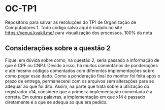 # OC-TP1
Repositório para salvar as resoluções do TP1 de Organização de Computadores 1. Todo código salvo aqui é rodado no site https://venus.kvakil.me/ para visualização dos processos.
100% da nota
## Considerações sobre a questão 2
Fiquei em dúvida sobre como, na questão 2, seria passado a informação de que é CPF ou CNPJ. Devido a isso, há muitos comentários de ponderações e até mesmo códigos comentados com diferentes implementações sobre como pegar esse dado. Como a ponderação final do monitor foi feita após o prazo de entrega, permanecerei com os arquivos sem alterações para se adequar ao que foi dito. Assim, na parte que trata sobre a utilização do registrador x14, considere que a primeira implementação comentada é a correta.
Em outras palavras, a implementação em que x14 é passado diretamente é a que se adequa ao que era pedido.
